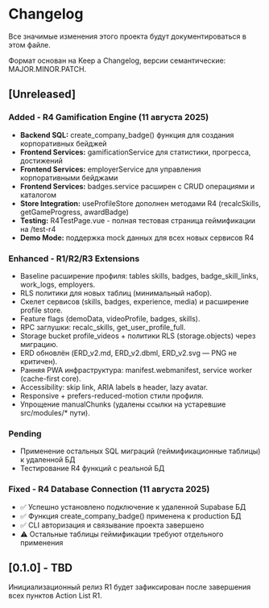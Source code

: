 # Changelog

Все значимые изменения этого проекта будут документироваться в этом файле.

Формат основан на Keep a Changelog, версии семантические: MAJOR.MINOR.PATCH.

## [Unreleased]
### Added - R4 Gamification Engine (11 августа 2025)
- **Backend SQL:** create_company_badge() функция для создания корпоративных бейджей
- **Frontend Services:** gamificationService для статистики, прогресса, достижений
- **Frontend Services:** employerService для управления корпоративными бейджами
- **Frontend Services:** badges.service расширен с CRUD операциями и каталогом
- **Store Integration:** useProfileStore дополнен методами R4 (recalcSkills, getGameProgress, awardBadge)
- **Testing:** R4TestPage.vue - полная тестовая страница геймификации на /test-r4
- **Demo Mode:** поддержка mock данных для всех новых сервисов R4

### Enhanced - R1/R2/R3 Extensions
- Baseline расширение профиля: tables skills, badges, badge_skill_links, work_logs, employers.
- RLS политики для новых таблиц (минимальный набор).
- Скелет сервисов (skills, badges, experience, media) и расширение profile store.
- Feature flags (demoData, videoProfile, badges, skills).
- RPC заглушки: recalc_skills, get_user_profile_full.
- Storage bucket profile_videos + политики RLS (storage.objects) через миграцию.
- ERD обновлён (ERD_v2.md, ERD_v2.dbml, ERD_v2.svg — PNG не критичен).
- Ранняя PWA инфраструктура: manifest.webmanifest, service worker (cache-first core).
- Accessibility: skip link, ARIA labels в header, lazy avatar.
- Responsive + prefers-reduced-motion стили профиля.
- Упрощение manualChunks (удалены ссылки на устаревшие src/modules/* пути).

### Pending
- Применение остальных SQL миграций (геймификационные таблицы) к удаленной БД
- Тестирование R4 функций с реальной БД

### Fixed - R4 Database Connection (11 августа 2025)
- ✅ Успешно установлено подключение к удаленной Supabase БД
- ✅ Функция create_company_badge() применена к production БД  
- ✅ CLI авторизация и связывание проекта завершено
- ⚠️ Остальные таблицы геймификации требуют отдельного применения

## [0.1.0] - TBD
Инициализационный релиз R1 будет зафиксирован после завершения всех пунктов Action List R1.
